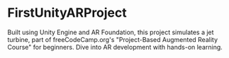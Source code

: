 # FirstUnityARProject
Built using Unity Engine and AR Foundation, this project simulates a jet turbine, part of freeCodeCamp.org's "Project-Based Augmented Reality Course" for beginners. Dive into AR development with hands-on learning.
